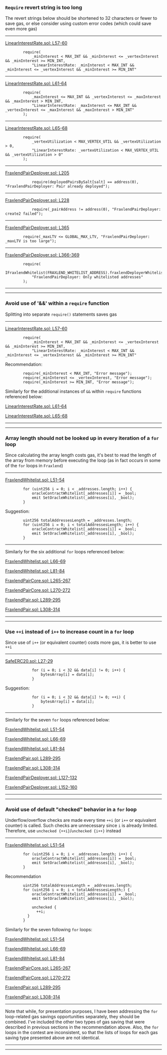 ### `Require` revert string is too long
The revert strings below should be shortened to 32 characters or fewer to save gas, or else consider using custom error codes (which could save even more gas)
___
[LinearInterestRate.sol: L57-60](https://github.com/FraxFinance/fraxlend/blob/0f9bc5ddd6872fba04f4d8fb67c92a88416d19b2/src/contracts/LinearInterestRate.sol#L57-L60)
```solidity
        require(
            _minInterest < MAX_INT && _minInterest <= _vertexInterest && _minInterest >= MIN_INT,
            "LinearInterestRate: _minInterest < MAX_INT && _minInterest <= _vertexInterest && _minInterest >= MIN_INT"
```
___
[LinearInterestRate.sol: L61-64](https://github.com/FraxFinance/fraxlend/blob/0f9bc5ddd6872fba04f4d8fb67c92a88416d19b2/src/contracts/LinearInterestRate.sol#L61-L64)
```solidity
        require(
            _maxInterest <= MAX_INT && _vertexInterest <= _maxInterest && _maxInterest > MIN_INT,
            "LinearInterestRate: _maxInterest <= MAX_INT && _vertexInterest <= _maxInterest && _maxInterest > MIN_INT"
        );
```
___
[LinearInterestRate.sol: L65-68](https://github.com/FraxFinance/fraxlend/blob/0f9bc5ddd6872fba04f4d8fb67c92a88416d19b2/src/contracts/LinearInterestRate.sol#L65-L68)
```solidity
        require(
            _vertexUtilization < MAX_VERTEX_UTIL && _vertexUtilization > 0,
            "LinearInterestRate: _vertexUtilization < MAX_VERTEX_UTIL && _vertexUtilization > 0"
        );
```
___
[FraxlendPairDeployer.sol: L205](https://github.com/FraxFinance/fraxlend/blob/0f9bc5ddd6872fba04f4d8fb67c92a88416d19b2/src/contracts/FraxlendPairDeployer.sol#L205)
```solidity
            require(deployedPairsBySalt[salt] == address(0), "FraxlendPairDeployer: Pair already deployed");
```
___
[FraxlendPairDeployer.sol: L228](https://github.com/FraxFinance/fraxlend/blob/0f9bc5ddd6872fba04f4d8fb67c92a88416d19b2/src/contracts/FraxlendPairDeployer.sol#L228)
```solidity
            require(_pairAddress != address(0), "FraxlendPairDeployer: create2 failed");
```
___
[FraxlendPairDeployer.sol: L365](https://github.com/FraxFinance/fraxlend/blob/0f9bc5ddd6872fba04f4d8fb67c92a88416d19b2/src/contracts/FraxlendPairDeployer.sol#L365)
```solidity
        require(_maxLTV <= GLOBAL_MAX_LTV, "FraxlendPairDeployer: _maxLTV is too large");
```
___
[FraxlendPairDeployer.sol: L366-369](https://github.com/FraxFinance/fraxlend/blob/0f9bc5ddd6872fba04f4d8fb67c92a88416d19b2/src/contracts/FraxlendPairDeployer.sol#L366-L369)
```solidity
        require(
            IFraxlendWhitelist(FRAXLEND_WHITELIST_ADDRESS).fraxlendDeployerWhitelist(msg.sender),
            "FraxlendPairDeployer: Only whitelisted addresses"
        );
```
___
___

### Avoid use of '&&' within a `require` function
Splitting into separate `require()` statements saves gas
___
[LinearInterestRate.sol: L57-60](https://github.com/FraxFinance/fraxlend/blob/0f9bc5ddd6872fba04f4d8fb67c92a88416d19b2/src/contracts/LinearInterestRate.sol#L57-L60)
```solidity
        require(
            _minInterest < MAX_INT && _minInterest <= _vertexInterest && _minInterest >= MIN_INT,
            "LinearInterestRate: _minInterest < MAX_INT && _minInterest <= _vertexInterest && _minInterest >= MIN_INT"
```
Recommendation:
```solidity
        require(_minInterest < MAX_INT, "Error message");
        require(_minInterest <= _vertexInterest, "Error message");
        require(_minInterest >= MIN_INT, "Error message");
```
Similarly for the additional instances of `&&` within `require` functions referenced below:

[LinearInterestRate.sol: L61-64](https://github.com/FraxFinance/fraxlend/blob/0f9bc5ddd6872fba04f4d8fb67c92a88416d19b2/src/contracts/LinearInterestRate.sol#L61-L64)

[LinearInterestRate.sol: L65-68](https://github.com/FraxFinance/fraxlend/blob/0f9bc5ddd6872fba04f4d8fb67c92a88416d19b2/src/contracts/LinearInterestRate.sol#L65-L68)
___
___

### Array length should not be looked up in every iteration of a `for` loop
Since calculating the array length costs gas, it's best to read the length of the array from memory before executing the loop (as in fact occurs in some of the `for` loops in `Fraxlend`)  
___
[FraxlendWhitelist.sol: L51-54](https://github.com/FraxFinance/fraxlend/blob/0f9bc5ddd6872fba04f4d8fb67c92a88416d19b2/src/contracts/FraxlendWhitelist.sol#L51-L54)
```solidity
        for (uint256 i = 0; i < _addresses.length; i++) {
            oracleContractWhitelist[_addresses[i]] = _bool;
            emit SetOracleWhitelist(_addresses[i], _bool);
        }
```
Suggestion:
```solidity
        uint256 totalAddressesLength = _addresses.length; 
        for (uint256 i = 0; i < totalAddressesLength; i++) {
            oracleContractWhitelist[_addresses[i]] = _bool;
            emit SetOracleWhitelist(_addresses[i], _bool);
        }
```
___
Similarly for the six additional `for` loops referenced below:

[FraxlendWhitelist.sol: L66-69](https://github.com/FraxFinance/fraxlend/blob/0f9bc5ddd6872fba04f4d8fb67c92a88416d19b2/src/contracts/FraxlendWhitelist.sol#L66-L69)

[FraxlendWhitelist.sol: L81-84](https://github.com/FraxFinance/fraxlend/blob/0f9bc5ddd6872fba04f4d8fb67c92a88416d19b2/src/contracts/FraxlendWhitelist.sol#L81-L84)

[FraxlendPairCore.sol: L265-267](https://github.com/FraxFinance/fraxlend/blob/0f9bc5ddd6872fba04f4d8fb67c92a88416d19b2/src/contracts/FraxlendPairCore.sol#L265-L267)

[FraxlendPairCore.sol: L270-272](https://github.com/FraxFinance/fraxlend/blob/0f9bc5ddd6872fba04f4d8fb67c92a88416d19b2/src/contracts/FraxlendPairCore.sol#L270-L272)

[FraxlendPair.sol: L289-295](https://github.com/FraxFinance/fraxlend/blob/0f9bc5ddd6872fba04f4d8fb67c92a88416d19b2/src/contracts/FraxlendPair.sol#L289-L295)

[FraxlendPair.sol: L308-314](https://github.com/FraxFinance/fraxlend/blob/0f9bc5ddd6872fba04f4d8fb67c92a88416d19b2/src/contracts/FraxlendPair.sol#L308-L314)
___
___

### Use `++i` instead of `i++` to increase count in a `for` loop
Since use of  `i++` (or equivalent counter) costs more gas, it is better to use `++i`
___
[SafeERC20.sol: L27-29](https://github.com/FraxFinance/fraxlend/blob/0f9bc5ddd6872fba04f4d8fb67c92a88416d19b2/src/contracts/libraries/SafeERC20.sol#L27-L29)
```solidity
            for (i = 0; i < 32 && data[i] != 0; i++) {
                bytesArray[i] = data[i];
            }
```
Suggestion:
```solidity
            for (i = 0; i < 32 && data[i] != 0; ++i) {
                bytesArray[i] = data[i];
            }
```
___
Similarly for the seven `for` loops referenced below:

[FraxlendWhitelist.sol: L51-54](https://github.com/FraxFinance/fraxlend/blob/0f9bc5ddd6872fba04f4d8fb67c92a88416d19b2/src/contracts/FraxlendWhitelist.sol#L51-L54)

[FraxlendWhitelist.sol: L66-69](https://github.com/FraxFinance/fraxlend/blob/0f9bc5ddd6872fba04f4d8fb67c92a88416d19b2/src/contracts/FraxlendWhitelist.sol#L66-L69)

[FraxlendWhitelist.sol: L81-84](https://github.com/FraxFinance/fraxlend/blob/0f9bc5ddd6872fba04f4d8fb67c92a88416d19b2/src/contracts/FraxlendWhitelist.sol#L81-L84)

[FraxlendPair.sol: L289-295](https://github.com/FraxFinance/fraxlend/blob/0f9bc5ddd6872fba04f4d8fb67c92a88416d19b2/src/contracts/FraxlendPair.sol#L289-L295)

[FraxlendPair.sol: L308-314](https://github.com/FraxFinance/fraxlend/blob/0f9bc5ddd6872fba04f4d8fb67c92a88416d19b2/src/contracts/FraxlendPair.sol#L308-L314)

[FraxlendPairDeployer.sol: L127-132](https://github.com/FraxFinance/fraxlend/blob/0f9bc5ddd6872fba04f4d8fb67c92a88416d19b2/src/contracts/FraxlendPairDeployer.sol#L127-L132)

[FraxlendPairDeployer.sol: L152-160](https://github.com/FraxFinance/fraxlend/blob/0f9bc5ddd6872fba04f4d8fb67c92a88416d19b2/src/contracts/FraxlendPairDeployer.sol#L152-L160)
___
___

### Avoid use of default "checked" behavior in a `for` loop
Underflow/overflow checks are made every time `++i` (or `i++` or equivalent counter) is called. Such checks are unnecessary since `i` is already limited. Therefore, use `unchecked {++i}`/`unchecked {i++}` instead
___
[FraxlendWhitelist.sol: L51-54](https://github.com/FraxFinance/fraxlend/blob/0f9bc5ddd6872fba04f4d8fb67c92a88416d19b2/src/contracts/FraxlendWhitelist.sol#L51-L54)
```solidity
        for (uint256 i = 0; i < _addresses.length; i++) {
            oracleContractWhitelist[_addresses[i]] = _bool;
            emit SetOracleWhitelist(_addresses[i], _bool);
        }
```
Recommendation
```solidity
        uint256 totalAddressesLength = _addresses.length; 
        for (uint256 i = 0; i < totalAddressesLength;) {
            oracleContractWhitelist[_addresses[i]] = _bool;
            emit SetOracleWhitelist(_addresses[i], _bool);

            unchecked {
              ++i;
          }
        }
```

Similarly for the seven following `for` loops:

[FraxlendWhitelist.sol: L51-54](https://github.com/FraxFinance/fraxlend/blob/0f9bc5ddd6872fba04f4d8fb67c92a88416d19b2/src/contracts/FraxlendWhitelist.sol#L51-L54)

[FraxlendWhitelist.sol: L66-69](https://github.com/FraxFinance/fraxlend/blob/0f9bc5ddd6872fba04f4d8fb67c92a88416d19b2/src/contracts/FraxlendWhitelist.sol#L66-L69)

[FraxlendWhitelist.sol: L81-84](https://github.com/FraxFinance/fraxlend/blob/0f9bc5ddd6872fba04f4d8fb67c92a88416d19b2/src/contracts/FraxlendWhitelist.sol#L81-L84)

[FraxlendPairCore.sol: L265-267](https://github.com/FraxFinance/fraxlend/blob/0f9bc5ddd6872fba04f4d8fb67c92a88416d19b2/src/contracts/FraxlendPairCore.sol#L265-L267)

[FraxlendPairCore.sol: L270-272](https://github.com/FraxFinance/fraxlend/blob/0f9bc5ddd6872fba04f4d8fb67c92a88416d19b2/src/contracts/FraxlendPairCore.sol#L270-L272)

[FraxlendPair.sol: L289-295](https://github.com/FraxFinance/fraxlend/blob/0f9bc5ddd6872fba04f4d8fb67c92a88416d19b2/src/contracts/FraxlendPair.sol#L289-L295)

[FraxlendPair.sol: L308-314](https://github.com/FraxFinance/fraxlend/blob/0f9bc5ddd6872fba04f4d8fb67c92a88416d19b2/src/contracts/FraxlendPair.sol#L308-L314)
___
Note that while, for presentation purposes, I have been addressing the `for` loop-related gas savings opportunities separately, they should be combined. I've included the other two types of gas saving that were described in previous sections in the recommendation above. Also, the `for` loops in the contest are inconsistent, so that the lists of loops for each gas saving type presented above are not identical.
___
___
